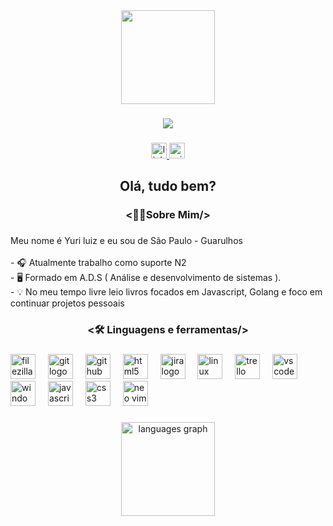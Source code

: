 <div align="center">
  <img height="150" src="https://media1.giphy.com/media/v1.Y2lkPTc5MGI3NjExcG53YTJjamI3Z2F2dnZkMGNzMWR1eWYwcHRsaDd4d2Y5M2R5YnY3cCZlcD12MV9pbnRlcm5hbF9naWZfYnlfaWQmY3Q9Zw/qgQUggAC3Pfv687qPC/giphy.gif"  />
</div>

###

<div align="center">
  <img src="https://visitor-badge.laobi.icu/badge?page_id=YuriLuiz1.YuriLuiz1&left_color=black&right_color=blue"  />
</div>

###

<div align="center">
  <a href="https://www.linkedin.com/in/yuri-luiz/" target="_blank">
    <img src="https://img.shields.io/static/v1?message=LinkedIn&logo=linkedin&label=&color=0077B5&logoColor=white&labelColor=&style=for-the-badge" height="25" alt="linkedin logo"  />
  </a>
  <a href="https://account.microsoft.com/profile" target="_blank">
    <img src="https://img.shields.io/static/v1?message=Outlook&logo=microsoft-outlook&label=&color=0078D4&logoColor=white&labelColor=&style=for-the-badge" height="25" alt="microsoft-outlook logo"  />
  </a>
</div>

###

<h2 align="center">Olá, tudo bem?</h2>

###

<h3 align="center"><👨‍💻Sobre Mim/></h3>

###

<p align="left">Meu nome é Yuri luiz e eu sou de São Paulo - Guarulhos<br><br>- 🎧 Atualmente trabalho como suporte N2<br>- 🖥️ Formado em A.D.S ( Análise e desenvolvimento de sistemas ).<br>- 💡 No meu tempo livre leio livros focados em Javascript, Golang e foco em continuar projetos pessoais</p>

###

<h3 align="center"><🛠 Linguagens e ferramentas/></h3>

###

<div align="left">
  <img src="https://cdn.jsdelivr.net/gh/devicons/devicon/icons/filezilla/filezilla-plain.svg" height="40" alt="filezilla logo"  />
  <img width="12" />
  <img src="https://skillicons.dev/icons?i=git" height="40" alt="git logo"  />
  <img width="12" />
  <img src="https://skillicons.dev/icons?i=github" height="40" alt="github logo"  />
  <img width="12" />
  <img src="https://skillicons.dev/icons?i=html" height="40" alt="html5 logo"  />
  <img width="12" />
  <img src="https://cdn.jsdelivr.net/gh/devicons/devicon/icons/jira/jira-original.svg" height="40" alt="jira logo"  />
  <img width="12" />
  <img src="https://skillicons.dev/icons?i=linux" height="40" alt="linux logo"  />
  <img width="12" />
  <img src="https://cdn.simpleicons.org/trello/0052CC" height="40" alt="trello logo"  />
  <img width="12" />
  <img src="https://skillicons.dev/icons?i=vscode" height="40" alt="vscode logo"  />
  <img width="12" />
  <img src="https://cdn.jsdelivr.net/gh/devicons/devicon/icons/windows8/windows8-original.svg" height="40" alt="windows8 logo"  />
  <img width="12" />
  <img src="https://skillicons.dev/icons?i=js" height="40" alt="javascript logo"  />
  <img width="12" />
  <img src="https://skillicons.dev/icons?i=css" height="40" alt="css3 logo"  />
  <img width="12" />
  <img src="https://skillicons.dev/icons?i=nvim" height="40" alt="neo vim" />
</div>

###

<h3 align="center"></h3>

###

<div align="center">
  <img src="https://github-readme-stats.vercel.app/api/top-langs?username=YuriLuiz1&locale=en&hide_title=false&layout=compact&card_width=320&langs_count=5&theme=dark&hide_border=true&order=2" height="150" alt="languages graph"  />
</div>

###
